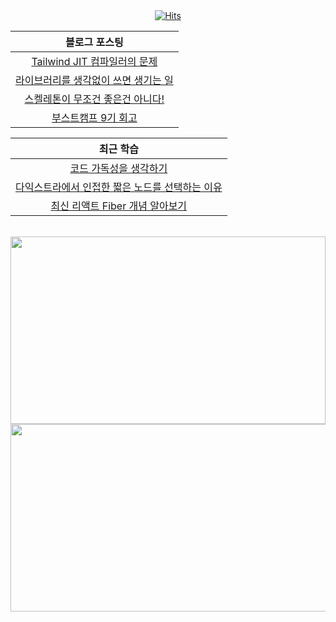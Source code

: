 <div align="center">
  <a href="https://hits.sh/github.com/yiseungyun/hits/"><img alt="Hits" src="https://hits.sh/github.com/yiseungyun/hits.svg?style=for-the-badge&label=%EB%93%9C%EB%AE%A4%EB%AF%B8&color=85c576&labelColor=d8d8d8&logo=Iconify"/></a>
  
  <br/>
 
  |블로그 포스팅|
  |:-:|
  |[Tailwind JIT 컴파일러의 문제](https://velog.io/@yiseungyun/%EB%B9%84%EB%94%94%EC%98%A4-%EB%A0%88%EC%9D%B4%EC%95%84%EC%9B%83%EC%9D%84-%EC%A2%80-%EB%8D%94-%EC%9C%A0%EC%97%B0%ED%95%98%EA%B2%8C-%EC%88%98%EC%A0%95%ED%95%98%EC%9E%90-feat.-tailwind-JIT-%EC%BB%B4%ED%8C%8C%EC%9D%BC%EB%9F%AC)|
  |[라이브러리를 생각없이 쓰면 생기는 일](https://velog.io/@yiseungyun/%ED%8E%B8%ED%95%98%EB%8B%A4%EA%B3%A0-%EB%9D%BC%EC%9D%B4%EB%B8%8C%EB%9F%AC%EB%A6%AC-%EC%93%B0%EB%A9%B4-%EC%A0%80%EC%B2%98%EB%9F%BC-%EC%82%BD%EC%A7%88%ED%95%B4%EC%9A%94-feat.-react-icons)|
  |[스켈레톤이 무조건 좋은건 아니다!](https://velog.io/@yiseungyun/%EB%A1%9C%EB%94%A9-%ED%99%94%EB%A9%B4%EC%9D%84-%EC%96%B4%EB%96%BB%EA%B2%8C-%EB%B3%B4%EC%97%AC%EC%A4%84%EA%B9%8C)|
  |[부스트캠프 9기 회고](https://velog.io/@yiseungyun/%EB%B6%80%EC%8A%A4%ED%8A%B8%EC%BA%A0%ED%94%84-9%EA%B8%B0%EB%A5%BC-%EB%A7%88%EC%B9%98%EB%A9%B0)|

  |최근 학습|
  |:-:|
  |[코드 가독성을 생각하기](https://github.com/yiseungyun/Preview.refactor/pull/6)|
  |[다익스트라에서 인접한 짧은 노드를 선택하는 이유](https://velog.io/@yiseungyun/%EB%8B%A4%EC%9D%B5%EC%8A%A4%ED%8A%B8%EB%9D%BC%EC%97%90%EC%84%9C-%EC%B5%9C%EB%8B%A8-%EA%B1%B0%EB%A6%AC%EA%B0%80-%EC%A7%A7%EC%9D%80-%EB%85%B8%EB%93%9C%EB%A5%BC-%EC%84%A0%ED%83%9D%ED%95%98%EB%8A%94-%EC%9D%B4%EC%9C%A0%EB%8A%94-%EB%AC%B4%EC%97%87%EC%9D%BC%EA%B9%8C)|
  |[최신 리액트 Fiber 개념 알아보기](https://velog.io/@yiseungyun/%EB%A6%AC%EC%95%A1%ED%8A%B8%EC%9D%98-Fiber%EB%A5%BC-%EB%AA%A8%EB%A5%B4%EB%8A%94-Chill-guy%EC%9D%BC-%EB%95%8C)|

  <br/>
  
  <a href="https://github.com/devxb/gitanimals">
  <img
    src="https://render.gitanimals.org/farms/yiseungyun"
    width="100%"
    height="300"
  />
  </a>
 

<br/>
<a href="https://www.solve-nyang.com"><img src="https://api.solve-nyang.com/compose/bentorii" width="600" height="300"/></a>

</div>
